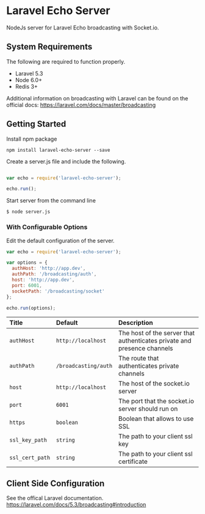 # Laravel Echo Server

NodeJs server for Laravel Echo broadcasting with Socket.io.

## System Requirements

The following are required to function properly.

* Laravel 5.3
* Node 6.0+
* Redis 3+

Additional information on broadcasting with Laravel can be found on the official docs:
https://laravel.com/docs/master/broadcasting

## Getting Started

Install npm package

```
npm install laravel-echo-server --save
```

Create a server.js file and include the following.

```js

var echo = require('laravel-echo-server');

echo.run();

```

Start server from the command line

```
$ node server.js
```


### With Configurable Options

Edit the default configuration of the server.

```js
var echo = require('laravel-echo-server');

var options = {
  authHost: 'http://app.dev',
  authPath: '/broadcasting/auth',
  host: 'http://app.dev',
  port: 6001,
  socketPath: '/broadcasting/socket'
};

echo.run(options);
```

| Title | Default | Description |
| :------------- | :------------- | :------------- |
| `authHost` | `http://localhost` | The host of the server that authenticates private and presence channels  |
| `authPath` | `/broadcasting/auth` | The route that authenticates private channels  |
| `host` | `http://localhost` | The host of the socket.io server |
| `port` | `6001` | The port that the socket.io server should run on |
| `https` | `boolean` | Boolean that allows to use SSL |
| `ssl_key_path` | `string` | The path to your client ssl key |
| `ssl_cert_path` | `string` | The path to your client ssl certificate |

## Client Side Configuration

See the offical Laravel documentation. https://laravel.com/docs/5.3/broadcasting#introduction
